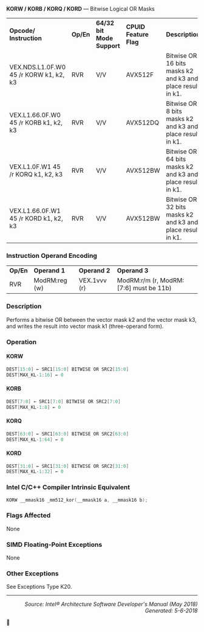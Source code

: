 <b>KORW / KORB / KORQ / KORD</b> — Bitwise Logical OR Masks
<table>
	<tr>
		<td><b>Opcode/ Instruction</b></td>
		<td><b>Op/En</b></td>
		<td><b>64/32 bit Mode Support</b></td>
		<td><b>CPUID Feature Flag</b></td>
		<td><b>Description</b></td>
	</tr>
	<tr>
		<td>VEX.NDS.L1.0F.W0 45 /r KORW k1, k2, k3</td>
		<td>RVR</td>
		<td>V/V</td>
		<td>AVX512F</td>
		<td>Bitwise OR 16 bits masks k2 and k3 and place result in k1.</td>
	</tr>
	<tr>
		<td>VEX.L1.66.0F.W0 45 /r KORB k1, k2, k3</td>
		<td>RVR</td>
		<td>V/V</td>
		<td>AVX512DQ</td>
		<td>Bitwise OR 8 bits masks k2 and k3 and place result in k1.</td>
	</tr>
	<tr>
		<td>VEX.L1.0F.W1 45 /r KORQ k1, k2, k3</td>
		<td>RVR</td>
		<td>V/V</td>
		<td>AVX512BW</td>
		<td>Bitwise OR 64 bits masks k2 and k3 and place result in k1.</td>
	</tr>
	<tr>
		<td>VEX.L1.66.0F.W1 45 /r KORD k1, k2, k3</td>
		<td>RVR</td>
		<td>V/V</td>
		<td>AVX512BW</td>
		<td>Bitwise OR 32 bits masks k2 and k3 and place result in k1.</td>
	</tr>
</table>


### Instruction Operand Encoding
<table>
	<tr>
		<td><b>Op/En</b></td>
		<td><b>Operand 1</b></td>
		<td><b>Operand 2</b></td>
		<td><b>Operand 3</b></td>
	</tr>
	<tr>
		<td>RVR</td>
		<td>ModRM:reg (w)</td>
		<td>VEX.1vvv (r)</td>
		<td>ModRM:r/m (r, ModRM:[7:6] must be 11b)</td>
	</tr>
</table>


### Description
Performs a bitwise OR between the vector mask k2 and the vector mask k3, and writes the result into vector mask
k1 (three-operand form).

### Operation


#### KORW
```java
DEST[15:0] ← SRC1[15:0] BITWISE OR SRC2[15:0]
DEST[MAX_KL-1:16] ← 0
```
#### KORB
```java
DEST[7:0] ← SRC1[7:0] BITWISE OR SRC2[7:0]
DEST[MAX_KL-1:8] ← 0
```
#### KORQ
```java
DEST[63:0] ← SRC1[63:0] BITWISE OR SRC2[63:0]
DEST[MAX_KL-1:64] ← 0
```
#### KORD
```java
DEST[31:0] ← SRC1[31:0] BITWISE OR SRC2[31:0]
DEST[MAX_KL-1:32] ← 0
```
### Intel C/C++ Compiler Intrinsic Equivalent
```c
KORW __mmask16 _mm512_kor(__mmask16 a, __mmask16 b);
```
### Flags Affected

None

### SIMD Floating-Point Exceptions

None

### Other Exceptions

See Exceptions Type K20.

 --- 
<p align="right"><i>Source: Intel® Architecture Software Developer's Manual (May 2018)<br>Generated: 5-6-2018</i></p>
